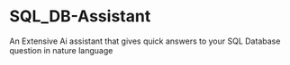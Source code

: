 # SQL_DB-Assistant
An Extensive Ai assistant that gives quick answers to your SQL Database question in nature language 
